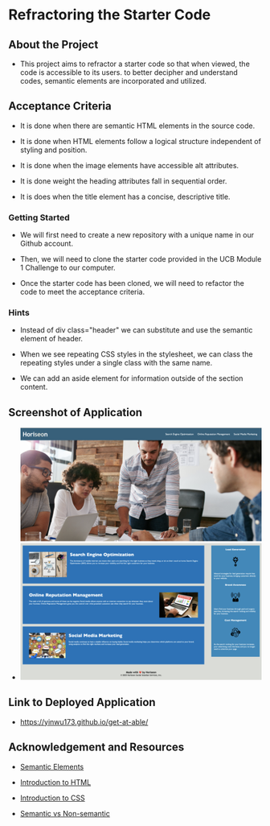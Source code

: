 # Refractoring the Starter Code

## About the Project

* This project aims to refractor a starter code so that when viewed, the code is accessible to its users. to better decipher and understand codes, semantic elements are incorporated and utilized.

## Acceptance Criteria

 * It is done when there are semantic HTML elements in the source code.

 * It is done when HTML elements follow a logical structure independent of styling and position.

 * It is done when the image elements have accessible alt attributes.

 * It is done weight the heading attributes fall in sequential order.

 * It is does when the title element has a concise, descriptive title.

### Getting Started

* We will first need to create a new repository with a unique name in our Github account.

* Then, we will need to clone the starter code provided in the UCB Module 1 Challenge to our computer.

* Once the starter code has been cloned, we will need to refactor the code to meet the acceptance criteria.

### Hints

* Instead of div class="header" we can substitute and use the semantic element of header.

* When we see repeating CSS styles in the stylesheet, we can class the repeating styles under a single class with the same name. 

* We can add an aside element for information outside of the section content.

## Screenshot of Application

* ![Screenshot](<Application Screenshot.png>)

## Link to Deployed Application 

* https://yinwu173.github.io/get-at-able/

## Acknowledgement and Resources

* [Semantic Elements](https://www.w3schools.com/html/html5_semantic_elements.asp)

* [Introduction to HTML](https://developer.mozilla.org/en-US/docs/Learn/HTML/Introduction_to_HTML/Getting_started)

* [Introduction to CSS](https://developer.mozilla.org/en-US/docs/Learn/CSS/First_steps/Getting_started)

* [Semantic vs Non-semantic](https://www.freecodecamp.org/news/semantic-html5-elements/)
